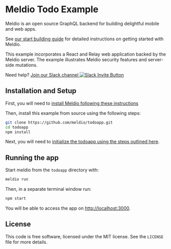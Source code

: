 # Meldio Todo Example

Meldio is an open source GraphQL backend for building delightful mobile and web apps.

See [our start building guide](https://www.meldio.com/start-building) for detailed instructions on getting started with Meldio.

This example incorporates a React and Relay web application backed by
the Meldio server. The example illustrates Meldio security features and
server-side mutations.

Need help? [Join our Slack channel ![Slack Invite Button](https://meldio-slack.herokuapp.com/badge.svg)](https://meldio-slack.herokuapp.com)

## Installation and Setup

First, you will need to [install Meldio following these instructions](https://www.meldio.com/start-building#requirements)

Then, install this example from source using the following steps:

```bash
git clone https://github.com/meldio/todoapp.git
cd todoapp
npm install
```

Next, you will need to [initialize the todoapp using the steps outlined here](https://www.meldio.com/examples#todoapp-initializing-meldio).


## Running the app
Start meldio from the `todoapp` directory with:
```bash
meldio run
```

Then, in a separate terminal window run:
```bash
npm start
```

You will be able to access the app on [http://localhost:3000](http://localhost:3000).

## License

This code is free software, licensed under the MIT license. See the `LICENSE` file for more details.

